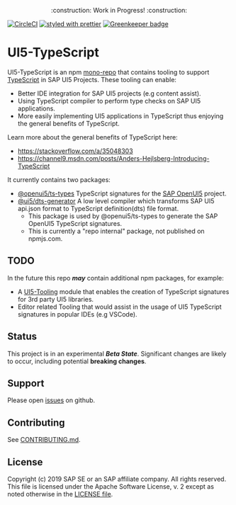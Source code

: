 <p align="center">
    :construction: Work in Progress! :construction:
</p>

[![CircleCI](https://circleci.com/gh/SAP/ui5-typescript.svg?style=svg)](https://circleci.com/gh/SAP/ui5-typescript)
[![styled with prettier](https://img.shields.io/badge/styled_with-prettier-ff69b4.svg)](https://github.com/prettier/prettier) [![Greenkeeper badge](https://badges.greenkeeper.io/SAP/ui5-typescript.svg)](https://greenkeeper.io/)

# UI5-TypeScript

UI5-TypeScript is an npm [mono-repo][mono-repo] that contains tooling to support [TypeScript][typescript] in SAP UI5 Projects.
These tooling can enable:

- Better IDE integration for SAP UI5 projects (e.g content assist).
- Using TypeScript compiler to perform type checks on SAP UI5 applications.
- More easily implementing UI5 applications in TypeScript thus enjoying the general benefits of TypeScript.

Learn more about the general benefits of TypeScript here:

- https://stackoverflow.com/a/35048303
- https://channel9.msdn.com/posts/Anders-Hejlsberg-Introducing-TypeScript

It currently contains two packages:

- [@openui5/ts-types](./packages/ts-types) TypeScript signatures for the [SAP OpenUI5][openui5] project.
- [@ui5/dts-generator](./packages/dts-generator) A low level compiler which transforms SAP UI5 api.json format to TypeScript definition(dts) file format.
  - This package is used by @openui5/ts-types to generate the SAP OpenUI5 TypeScript signatures.
  - This is currently a "repo internal" package, not published on npmjs.com.

## TODO

In the future this repo **_may_** contain additional npm packages, for example:

- A [UI5-Tooling][ui5-tooling] module that enables the creation of TypeScript signatures for 3rd party UI5 libraries.
- Editor related Tooling that would assist in the usage of UI5 TypeScript signatures in popular IDEs (e.g VSCode).

## Status

This project is in an experimental **_Beta State_**. Significant changes are likely to occur,
including potential **breaking changes**.

## Support

Please open [issues](https://github.com/SAP/ui5-typescript/issues) on github.

## Contributing

See [CONTRIBUTING.md](./CONTRIBUTING.md).

## License

Copyright (c) 2019 SAP SE or an SAP affiliate company. All rights reserved.
This file is licensed under the Apache Software License, v. 2 except as noted otherwise in the [LICENSE file](./LICENSE).

[typescript]: https://www.typescriptlang.org/
[mono-repo]: https://github.com/babel/babel/blob/master/doc/design/monorepo.md
[openui5]: https://openui5.org/
[ui5-tooling]: https://github.com/SAP/ui5-tooling
